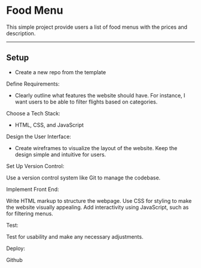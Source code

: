 # Food Menu

This simple project provide users a list of food menus with the prices and
description.

---

## Setup

- Create a new repo from the template

Define Requirements:

- Clearly outline what features the website should have. For instance, I want
  users to be able to filter flights based on categories.

Choose a Tech Stack:

- HTML, CSS, and JavaScript

Design the User Interface:

- Create wireframes to visualize the layout of the website. Keep the design
  simple and intuitive for users.

Set Up Version Control:

Use a version control system like Git to manage the codebase.

Implement Front End:

Write HTML markup to structure the webpage. Use CSS for styling to make the
website visually appealing. Add interactivity using JavaScript, such as for
filtering menus.

Test:

Test for usability and make any necessary adjustments.

Deploy:

Github
